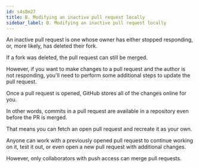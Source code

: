 ```yaml
---
id: s4s8m27
title: B. Modifying an inactive pull request locally
sidebar_label: B. Modifying an inactive pull request locally
---
```





An inactive pull request is one whose owner has either stopped responding, or, more likely, has deleted their fork.

 If a fork was deleted, the pull request can still be merged.

 However, if you want to make changes to a pull request and the author is not responding, you'll need to perform some additional steps to update the pull request.




Once a pull request is opened, GitHub stores all of the changes online for you.

In other words, commits in a pull request are available in a repository even before the PR is merged.

That means you can fetch an open pull request and recreate it as your own.




Anyone can work with a previously opened pull request to continue working on it, test it out, or even open a new pull request with additional changes.

However, only collaborators with push access can merge pull requests.
